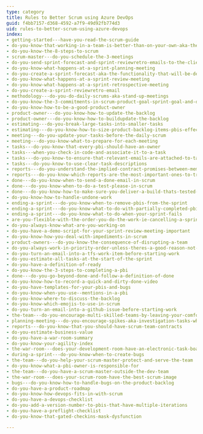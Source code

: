 ```yaml
---
type: category
title: Rules to Better Scrum using Azure DevOps
guid: f4bb7157-d368-4592-a7f9-49d92fb774d3
uid: rules-to-better-scrum-using-azure-devops
index:
- getting-started---have-you-read-the-scrum-guide
- do-you-know-that-working-in-a-team-is-better-than-on-your-own-aka-the-ben-darwin-rule
- do-you-know-the-8-steps-to-scrum
- scrum-master---do-you-schedule-the-3-meetings
- do-you-send-sprint-forecast-and-sprint-reviewretro-emails-to-the-client
- do-you-know-what-happens-at-a-sprint-planning-meeting
- do-you-create-a-sprint-forecast-aka-the-functionality-that-will-be-developed-during-the-sprint
- do-you-know-what-happens-at-a-sprint-review-meeting
- do-you-know-what-happens-at-a-sprint-retrospective-meeting
- do-you-create-a-sprint-reviewretro-email
- methodology---do-you-do-daily-scrums-aka-stand-up-meetings
- do-you-know-the-3-commitments-in-scrum-product-goal-sprint-goal-and-definition-of-done
- do-you-know-how-to-be-a-good-product-owner
- product-owner---do-you-know-how-to-update-the-backlog
- product-owner---do-you-know-how-to-buildupdate-the-backlog
- estimating---do-you-break-large-tasks-into-smaller-tasks
- estimating---do-you-know-how-to-size-product-backlog-items-pbis-effectively
- meeting---do-you-update-your-tasks-before-the-daily-scrum
- meeting---do-you-know-what-to-prepare-for-each-meeting
- tasks---do-you-know-that-every-pbi-should-have-an-owner
- tasks---when-you-check-in-code-and-associate-it-to-a-task
- tasks---do-you-know-to-ensure-that-relevant-emails-are-attached-to-tasks
- tasks---do-you-know-to-use-clear-task-descriptions
- reports---do-you-understand-the-implied-contract-promises-between-members-of-the-scrum-team
- reports---do-you-know-which-reports-are-the-most-important-ones-to-track-your-progress
- done---do-you-know-when-to-send-a-done-email-in-scrum
- done---do-you-know-when-to-do-a-test-please-in-scrum
- done---do-you-know-how-to-make-sure-you-deliver-a-build-thats-tested-every-sprint
- do-you-know-how-to-handle-undone-work
- ending-a-sprint---do-you-know-when-to-remove-pbis-from-the-sprint
- ending-a-sprint---do-you-know-what-to-do-with-partially-completed-pbi
- ending-a-sprint---do-you-know-what-to-do-when-your-sprint-fails
- are-you-flexible-with-the-order-you-do-the-work-ie-cancelling-a-sprint
- do-you-always-know-what-are-you-working-on
- do-you-have-a-demo-script-for-your-sprint-review-meeting-important
- do-you-know-how-you-deal-with-impediments-in-scrum
- product-owners---do-you-know-the-consequence-of-disrupting-a-team
- do-you-always-work-in-priority-order-unless-theres-a-good-reason-not-to
- do-you-turn-an-email-into-a-tfs-work-item-before-starting-work
- do-you-estimate-all-tasks-at-the-start-of-the-sprint
- do-you-have-a-definition-of-ready
- do-you-know-the-3-steps-to-completing-a-pbi
- done---do-you-go-beyond-done-and-follow-a-definition-of-done
- do-you-know-how-to-record-a-quick-and-dirty-done-video
- do-you-have-templates-for-your-pbis-and-bugs
- do-you-know-when-you-use--mentions-in-a-pbi
- do-you-know-where-to-discuss-the-backlog
- do-you-know-which-emojis-to-use-in-scrum
- do-you-turn-an-email-into-a-github-issue-before-starting-work
- the-team---do-you-encourage-multi-skilled-teams-by-leaving-your-comfort-zone
- planning-meeting---do-you-encourage-spikes-aka-investigation-tasks-when-a-pbi-is-inestimable
- reports---do-you-know-that-you-should-have-scrum-team-contracts
- do-you-estimate-business-value
- do-you-have-a-war-room-summary
- do-you-know-your-agility-index
- the-war-room---does-your-development-room-have-an-electronic-task-board-physical-is-ok-too-for-small-co-located-teams
- during-a-sprint---do-you-know-when-to-create-bugs
- the-team---do-you-help-your-scrum-master-protect-and-serve-the-team
- do-you-know-what-a-pbi-owner-is-responsible-for
- the-team---do-you-have-a-scrum-master-outside-the-dev-team
- the-war-room---does-your-scrum-room-have-the-best-scrum-image
- bugs---do-you-know-how-to-handle-bugs-on-the-product-backlog
- do-you-have-a-product-roadmap
- do-you-know-how-devops-fits-in-with-scrum
- do-you-have-a-devops-checklist
- do-you-add-a-version-number-to-pbis-that-have-multiple-iterations
- do-you-have-a-preflight-checklist
- do-you-know-that-gated-checkins-mask-dysfunction

---
```

<p>​​​​​​<br></p>


